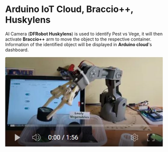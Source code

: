 # Arduino IoT Cloud, Braccio++, Huskylens

AI Camera (**DFRobot Huskylens**) is used to identify Pest vs Vege, it will then activate **Braccio++** arm to move the object to the respective container. Information of the identified object will be displayed in **Arduino cloud**'s dashboard.
 

[![Braccio++](/Braccio_Huskylens.JPG)](https://youtu.be/nUN-ITmB3eY)

